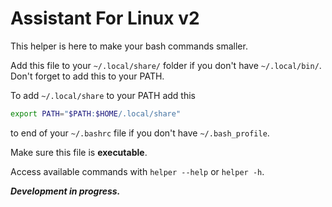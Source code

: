 # Assistant For Linux v2

This helper is here to make your bash commands smaller.

Add this file to your `~/.local/share/` folder if you don't have `~/.local/bin/`. Don't forget to add this to your PATH.

To add `~/.local/share` to your PATH add this

```sh
export PATH="$PATH:$HOME/.local/share"
```

to end of your `~/.bashrc` file if you don't have `~/.bash_profile`.

Make sure this file is __executable__.

Access available commands with `helper --help` or `helper -h`.

*__Development in progress.__*